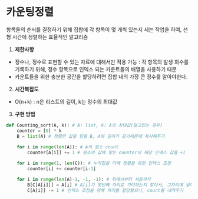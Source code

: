 # 카운팅정렬

항목들의 순서를 결정하기 위해 집합에 각 항목이 몇 개씩 있는지 세는 작업을 하여, 선형 시간에 정렬하는 효율적인 알고리즘

1. **제한사항**
- 정수나, 정수로 표현할 수 있는 자료에 대해서만 적용 가능 : 각 항목의 발생 회수를 기록하기 위해, 정수 항목으로 인덱스 되는 카운트들의 배열을 사용하기 때문
- 카운트들을 위한 충분한 공간을 할당하려면 집합 내의 가장 큰 정수를 알아야한다.

2. **시간복잡도**

- O(n+k) : n은 리스트의 길이, k는 정수의 최대값

3. **구현 방법**

```python
def Counting_sort(A, k): # A: list, k: A의 최대값(알고있는 경우)
	counter = [0] * k
	B = list(A) # 정렬한 값을 담을 B, A와 길이가 같기때문에 복사해두기
	
	for i in range(len(A)): # A의 원소 count
		counter[A[i]] += 1 # 원소의 값에 맞는 counter의 해당 인덱스 값을 +1

	for i in range(1, len(C)): # 누적합을 더해 정렬을 위한 인덱스 조정
		counter[i] += counter[i-1]

	for i in range(len(A)-1, -1, -1): # 뒤에서부터 처음까지
		B[C[A[i]]] = A[i] # A[i]가 몇번째 자리로 가야하는지 찾아서, 그자리에 넣어주기
		C[A[i]] -= 1 # 인덱스 조정을 위해 자리를 할당했으니, count를 내려주기
```
